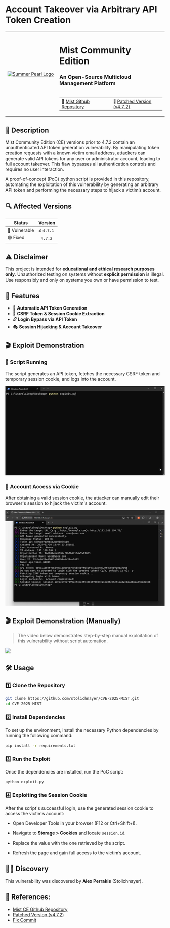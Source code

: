 # Account Takeover via Arbitrary API Token Creation
<table>
  <tr>
    <td width="150" rowspan="2">
      <a href="https://github.com/mistio/mist-ce" target="_blank">
        <img src="https://avatars.githubusercontent.com/u/1569127?s=200&v=4" alt="Summer Pearl Logo" width="120"/>
      </a>
    </td>
    <td>
      <h1>Mist Community Edition</h1>
      <h3> An Open-Source Multicloud Management Platform</h3>
    </td>
  </tr>
  <tr>
    <td>
      <table>
        <tr>
          <td>
            🔗 <a href="https://github.com/mistio/mist-ce" target="_blank">Mist Github Repository</span></a>
          </td>
          <td style="padding-left: 15px;">
            🚀 <a href="https://github.com/mistio/mist-ce/releases/tag/v4.7.2" target="_blank"> Patched Version (v4.7.2) </span></a>
          </td>
        </tr>
      </table>
    </td>
  </tr>
</table>

## 📜 Description

Mist Community Edition (CE) versions prior to 4.7.2 contain an unauthenticated API token generation vulnerability. By manipulating token creation requests with a known victim email address, attackers can generate valid API tokens for any user or administrator account, leading to full account takeover. This flaw bypasses all authentication controls and requires no user interaction.

A proof-of-concept (PoC) python script is provided in this repository, automating the exploitation of this vulnerability by generating an arbitrary API token and performing the necessary steps to hijack a victim’s account.

## 🔍 Affected Versions

| Status       | Version         |
|--------------|-----------------|
| 🔴 Vulnerable |  ≤ `4.7.1`      |
| 🟢  Fixed     |  &nbsp;&nbsp;`4.7.2`      |   

## ⚠️ Disclaimer

This project is intended for **educational and ethical research purposes only**. Unauthorized testing on systems without **explicit permission** is illegal. Use responsibly and only on systems you own or have permission to test.

## 🎯 Features

- 🚀 **Automatic API Token Generation**
- 🔄 **CSRF Token & Session Cookie Extraction**
- 🔓 **Login Bypass via API Token**
- 🎭 **Session Hijacking & Account Takeover**

## 🎬 Exploit Demonstration

### 🔹 Script Running  
The script generates an API token, fetches the necessary CSRF token and temporary session cookie, and logs into the account.

![Script Running](/assets/script_running.gif)

### 🔹 Account Access via Cookie  
After obtaining a valid session cookie, the attacker can manually edit their browser's session to hijack the victim's account.

![Account Access](/assets/account_access.gif)

## 🎬 Exploit Demonstration (Manually)
> The video below demonstrates step-by-step manual exploitation of this vulnerability without script automation.

<a href="https://www.youtube.com/watch?v=Lc6EIhNivXI" target="_blank">
  <img src="https://img.youtube.com/vi/Lc6EIhNivXI/maxresdefault.jpg"/>
</a>

## 🛠️ Usage

### 1️⃣ Clone the Repository
```sh
git clone https://github.com/stolichnayer/CVE-2025-MIST.git
cd CVE-2025-MIST
```

### 2️⃣ Install Dependencies

To set up the environment, install the necessary Python dependencies by running the following command:

```sh
pip install -r requirements.txt
```

### 3️⃣ Run the Exploit

Once the dependencies are installed, run the PoC script:

```sh
python exploit.py
```
### 4️⃣ Exploiting the Session Cookie

After the script's successful login, use the generated session cookie to access the victim’s account:

- Open Developer Tools in your browser (F12 or Ctrl+Shift+I).

- Navigate to **Storage > Cookies** and locate `session.id`.

- Replace the value with the one retrieved by the script.

- Refresh the page and gain full access to the victim’s account.

## 🧑‍💻 Discovery

This vulnerability was discovered by **Alex Perrakis** (Stolichnayer).

## 🔗 References:
- [Mist CE Github Repository](https://github.com/mistio/mist-ce)
- [Patched Version (v4.7.2)](https://github.com/mistio/mist-ce/releases/tag/v4.7.2)
- [Fix Commit](https://github.com/mistio/mist.api/commit/db10ecb62ac832c1ed4924556d167efb9bc07fad)


